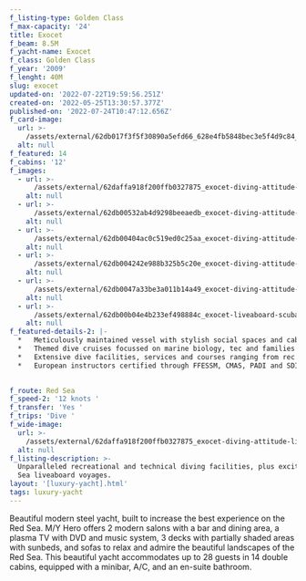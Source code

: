 ```yaml
---
f_listing-type: Golden Class
f_max-capacity: '24'
title: Exocet
f_beam: 8.5M
f_yacht-name: Exocet
f_class: Golden Class
f_year: '2009'
f_lenght: 40M
slug: exocet
updated-on: '2022-07-22T19:59:56.251Z'
created-on: '2022-05-25T13:30:57.377Z'
published-on: '2022-07-24T10:47:12.656Z'
f_card-image:
  url: >-
    /assets/external/62db017f3f5f30890a5efd66_628e4fb5848bec3e5f4d9c84_614d9c8722dda0d9069c7481_3-p-500.png
  alt: null
f_featured: 14
f_cabins: '12'
f_images:
  - url: >-
      /assets/external/62daffa918f200ffb0327875_exocet-diving-attitude-liveaboard.jpg
    alt: null
  - url: >-
      /assets/external/62db00532ab4d9298beeaedb_exocet-diving-attitude-liveaboard-13_d41d8cd98f00b204e9800998ecf8427e.webp
    alt: null
  - url: >-
      /assets/external/62db00404ac0c519ed0c25aa_exocet-diving-attitude-liveaboard-3.jpg
    alt: null
  - url: >-
      /assets/external/62db004242e988b325b5c20e_exocet-diving-attitude-liveaboard-5.jpg
    alt: null
  - url: >-
      /assets/external/62db0047a33be3a011b14a49_exocet-diving-attitude-liveaboard-11.jpg
    alt: null
  - url: >-
      /assets/external/62db00b04e4b233ef498884c_exocet-liveaboard-scuba-diving-egypt-luxury-20.jpg
    alt: null
f_featured-details-2: |-
  *   Meticulously maintained vessel with stylish social spaces and cabins
  *   Themed dive cruises focussed on marine biology, tec and families
  *   Extensive dive facilities, services and courses ranging from rec to tec
  *   European instructors certified through FFESSM, CMAS, PADI and SDI/TDI

  ‍
f_route: Red Sea
f_speed-2: '12 knots '
f_transfer: 'Yes '
f_trips: 'Dive '
f_wide-image:
  url: >-
    /assets/external/62daffa918f200ffb0327875_exocet-diving-attitude-liveaboard.jpg
  alt: null
f_listing-description: >-
  Unparalleled recreational and technical diving facilities, plus exciting Red
  Sea liveaboard voyages.
layout: '[luxury-yacht].html'
tags: luxury-yacht
---
```


Beautiful modern steel yacht, built to increase the best experience on the Red Sea. M/Y Hero offers 2 modern salons with a bar and dining area, a plasma TV with DVD and music system, 3 decks with partially shaded areas with sunbeds, and sofas to relax and admire the beautiful landscapes of the Red Sea. This beautiful yacht accommodates up to 28 guests in 14 double cabins, equipped with a minibar, A/C, and an en-suite bathroom.

